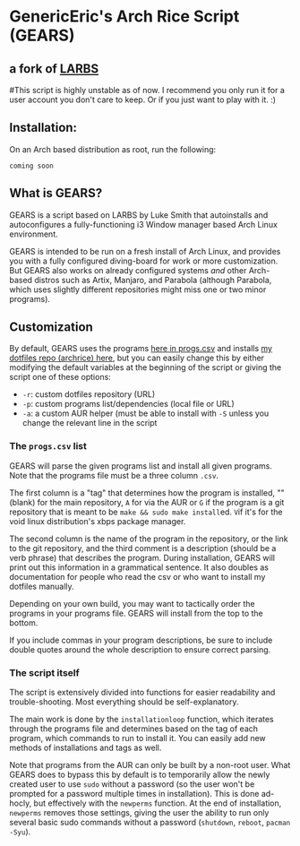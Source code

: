 # GenericEric's Arch Rice Script (GEARS)
## a fork of [LARBS](https://github.com/lukesmithxyz/LARBS)


#This script is highly unstable as of now. I recommend you only run it for a user account you don't care to keep. Or if you just want to play with it. :)


## Installation:

On an Arch based distribution as root, run the following:

```
coming soon
```

## What is GEARS?

GEARS is a script based on LARBS by Luke Smith that autoinstalls and autoconfigures a fully-functioning
i3 Window manager based Arch Linux environment.

GEARS is intended to be run on a fresh install of Arch Linux, and
provides you with a fully configured diving-board for work or more
customization. But GEARS also works on already configured systems *and* other
Arch-based distros such as Artix, Manjaro, and Parabola (although Parabola,
which uses slightly different repositories might miss one or two minor
programs).

## Customization

By default, GEARS uses the programs [here in progs.csv](progs.csv) and installs
[my dotfiles repo (archrice) here](https://github.com/genericeric/archrice),
but you can easily change this by either modifying the default variables at the
beginning of the script or giving the script one of these options:

- `-r`: custom dotfiles repository (URL)
- `-p`: custom programs list/dependencies (local file or URL)
- `-a`: a custom AUR helper (must be able to install with `-S` unless you
  change the relevant line in the script

### The `progs.csv` list

GEARS will parse the given programs list and install all given programs. Note
that the programs file must be a three column `.csv`.

The first column is a "tag" that determines how the program is installed, ""
(blank) for the main repository, `A` for via the AUR or `G` if the program is a
git repository that is meant to be `make && sudo make install`ed. `V`if it's for
the void linux distribution's xbps package manager.

The second column is the name of the program in the repository, or the link to
the git repository, and the third comment is a description (should be a verb
phrase) that describes the program. During installation, GEARS will print out
this information in a grammatical sentence. It also doubles as documentation
for people who read the csv or who want to install my dotfiles manually.

Depending on your own build, you may want to tactically order the programs in
your programs file. GEARS will install from the top to the bottom.

If you include commas in your program descriptions, be sure to include double
quotes around the whole description to ensure correct parsing.

### The script itself

The script is extensively divided into functions for easier readability and
trouble-shooting. Most everything should be self-explanatory.

The main work is done by the `installationloop` function, which iterates
through the programs file and determines based on the tag of each program,
which commands to run to install it. You can easily add new methods of
installations and tags as well.

Note that programs from the AUR can only be built by a non-root user. What
GEARS does to bypass this by default is to temporarily allow the newly created
user to use `sudo` without a password (so the user won't be prompted for a
password multiple times in installation). This is done ad-hocly, but
effectively with the `newperms` function. At the end of installation,
`newperms` removes those settings, giving the user the ability to run only
several basic sudo commands without a password (`shutdown`, `reboot`,
`pacman -Syu`).

